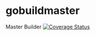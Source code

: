 # gobuildmaster
Master Builder
[![Coverage Status](https://coveralls.io/repos/github/brotherlogic/gobuildmaster/badge.svg?branch=master)](https://coveralls.io/github/brotherlogic/gobuildmaster?branch=master)
